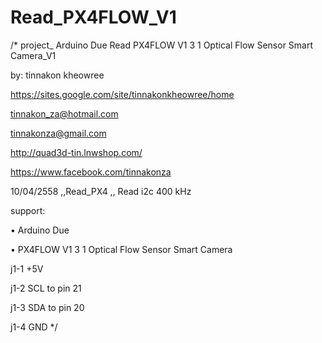 # Read_PX4FLOW_V1
/*
project_ Arduino Due Read PX4FLOW V1 3 1 Optical Flow Sensor Smart Camera_V1  

by: tinnakon kheowree  

https://sites.google.com/site/tinnakonkheowree/home

tinnakon_za@hotmail.com

tinnakonza@gmail.com

http://quad3d-tin.lnwshop.com/

https://www.facebook.com/tinnakonza

10/04/2558 ,,Read_PX4 ,, Read i2c 400 kHz

support:  

• Arduino Due

• PX4FLOW V1 3 1 Optical Flow Sensor Smart Camera

j1-1 +5V

j1-2 SCL  to pin 21

j1-3 SDA  to pin 20

j1-4 GND
 */
